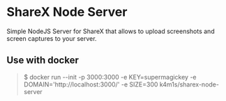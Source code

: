 # ShareX Node Server
Simple NodeJS Server for ShareX that allows to upload screenshots and screen captures to your server.

## Use with docker

> $ docker run --init -p 3000:3000 -e KEY=supermagickey -e DOMAIN='http://localhost:3000/' -e SIZE=300 k4m1s/sharex-node-server